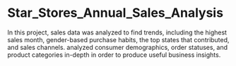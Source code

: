 # Star_Stores_Annual_Sales_Analysis
In this project, sales data was analyzed to find trends, including the highest sales month, gender-based purchase habits, the top states that contributed, and sales channels. analyzed consumer demographics, order statuses, and product categories in-depth in order to produce useful business insights.
